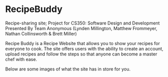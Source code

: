 # RecipeBuddy
Recipe-sharing site; Project for CS350: Software Design and Development
Presented By Team Anonymous (Lynden Millington, Matthew Frommeyer, Nathan Collinsworth & Brett Miller)

Recipe Buddy is a Recipe Website that allows you to show your recipes for everyone to cook. 
The site offers users with the ability to create an account, upload recipes and follow the steps so that anyone can become a master chef with ease.

Below are some images of what the site has in store for you.

